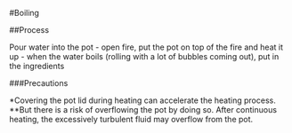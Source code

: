 #Boiling

##Process

Pour water into the pot - open fire, put the pot on top of the fire and heat it up - when the water boils (rolling with a lot of bubbles coming out), put in the ingredients

###Precautions

*Covering the pot lid during heating can accelerate the heating process. **But there is a risk of overflowing the pot by doing so. After continuous heating, the excessively turbulent fluid may overflow from the pot.